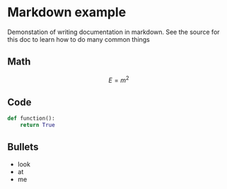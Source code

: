 # Markdown example
Demonstation of writing documentation in markdown. See the source for this doc to learn how to do many common things

## Math
<!-- test -->
```math
E = m^2
```

## Code
```python
def function():
    return True
```

## Bullets
* look
* at 
* me
